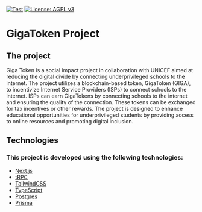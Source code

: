 [![Test](https://github.com/investtools/ivttoken_frontend/actions/workflows/main.yml/badge.svg)](https://github.com/investtools/ivttoken_frontend/actions/workflows/main.yml) [![License: AGPL v3](https://img.shields.io/badge/License-AGPL%20v3-blue.svg)](https://www.gnu.org/licenses/agpl-3.0)

# GigaToken Project

<html lang="en">
<head>
  <meta charset="UTF-8">
  <meta name="viewport" content="width=device-width, initial-scale=1.0">
  <link rel="stylesheet" href="./styles.css">
</head>
<body>
<div class="container">
  <div class="card large">
    <h2>The project</h2>
    <p>Giga Token is a social impact project in collaboration with UNICEF aimed at reducing the digital divide by connecting underprivileged schools to the internet. The project utilizes a blockchain-based token, GigaToken (GIGA), to incentivize Internet Service Providers (ISPs) to connect schools to the internet.
    ISPs can earn GigaTokens by connecting schools to the internet and ensuring the quality of the connection.
    These tokens can be exchanged for tax incentives or other rewards.
    The project is designed to enhance educational opportunities for underprivileged students by providing access to online resources and promoting digital inclusion.</p>
  </div>
    <h2>Technologies</h2>
    <h3>This project is developed using the following technologies:</h3>
</div>
</body>

 - [Next.js](https://nextjs.org/)
 - [tRPC](https://trpc.io/)
 - [TailwindCSS](https://tailwindcss.com/)
 - [TypeScript](https://www.typescriptlang.org/)
 - [Postgres](https://www.postgresql.org/)
 - [Prisma](https://www.prisma.io/)
